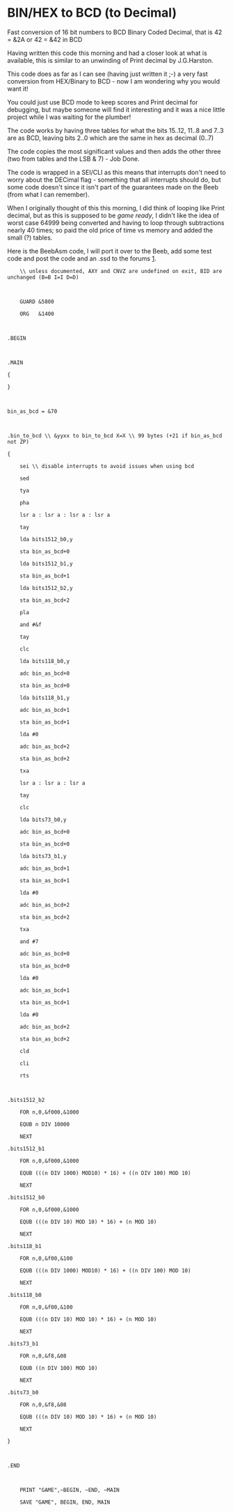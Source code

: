 # BIN/HEX to BCD (to Decimal)

Fast conversion of 16 bit numbers to BCD Binary Coded Decimal, that is 42 = &2A or 42 = &42 in BCD

Having written this code this morning and had a closer look at what is available, this is similar to an unwinding of Print decimal by J.G.Harston.

This code does as far as I can see (having just written it ;-) a very fast conversion from HEX/Binary to BCD - now I am wondering why you would want it!

You could just use BCD mode to keep scores and Print decimal for debugging, but maybe someone will find it interesting and it was a nice little project while I was waiting for the plumber!

The code works by having three tables for what the bits 15..12, 11..8 and 7..3 are as BCD, leaving bits 2..0 which are the same in hex as decimal (0..7)

The code copies the most significant values and then adds the other three (two from tables and the LSB & 7) - Job Done.

The code is wrapped in a SEI/CLI as this means that interrupts don't need to worry about the DECimal flag - something that all interrupts should do, but some code doesn't since it isn't part of the guarantees made on the Beeb (from what I can remember).

When I originally thought of this this morning, I did think of looping like Print decimal, but as this is supposed to be <i>game ready</i>, I didn't like the idea of worst case 64999 being converted and having to loop through subtractions nearly 40 times; so paid the old price of time vs memory and added the small (?) tables.

Here is the BeebAsm code, I will port it over to the Beeb, add some test code and post the code and an .ssd to the forums [1](http://www.retrosoftware.co.uk/forum/viewtopic.php?f=73&t=639).

<tt>

        \\ unless documented, AXY and CNVZ are undefined on exit, BID are unchanged (B=B I=I D=D)

        GUARD &5800
        ORG   &1400

    .BEGIN

    .MAIN
    {
    }

    bin_as_bcd = &70

    .bin_to_bcd \\ &yyxx to bin_to_bcd X=X \\ 99 bytes (+21 if bin_as_bcd not ZP)
    {
        sei \\ disable interrupts to avoid issues when using bcd
        sed
        tya
        pha
        lsr a : lsr a : lsr a : lsr a
        tay
        lda bits1512_b0,y
        sta bin_as_bcd+0
        lda bits1512_b1,y
        sta bin_as_bcd+1
        lda bits1512_b2,y
        sta bin_as_bcd+2
        pla
        and #&f
        tay
        clc
        lda bits118_b0,y
        adc bin_as_bcd+0
        sta bin_as_bcd+0
        lda bits118_b1,y
        adc bin_as_bcd+1
        sta bin_as_bcd+1
        lda #0
        adc bin_as_bcd+2
        sta bin_as_bcd+2
        txa
        lsr a : lsr a : lsr a
        tay
        clc
        lda bits73_b0,y
        adc bin_as_bcd+0
        sta bin_as_bcd+0
        lda bits73_b1,y
        adc bin_as_bcd+1
        sta bin_as_bcd+1
        lda #0
        adc bin_as_bcd+2
        sta bin_as_bcd+2
        txa
        and #7
        adc bin_as_bcd+0
        sta bin_as_bcd+0
        lda #0
        adc bin_as_bcd+1
        sta bin_as_bcd+1
        lda #0
        adc bin_as_bcd+2
        sta bin_as_bcd+2
        cld
        cli
        rts

    .bits1512_b2
        FOR n,0,&f000,&1000
        EQUB n DIV 10000
        NEXT
    .bits1512_b1
        FOR n,0,&f000,&1000
        EQUB (((n DIV 1000) MOD10) * 16) + ((n DIV 100) MOD 10)
        NEXT
    .bits1512_b0
        FOR n,0,&f000,&1000
        EQUB (((n DIV 10) MOD 10) * 16) + (n MOD 10)
        NEXT
    .bits118_b1
        FOR n,0,&f00,&100
        EQUB (((n DIV 1000) MOD10) * 16) + ((n DIV 100) MOD 10)
        NEXT
    .bits118_b0
        FOR n,0,&f00,&100
        EQUB (((n DIV 10) MOD 10) * 16) + (n MOD 10)
        NEXT
    .bits73_b1
        FOR n,0,&f8,&08
        EQUB ((n DIV 100) MOD 10)
        NEXT
    .bits73_b0
        FOR n,0,&f8,&08
        EQUB (((n DIV 10) MOD 10) * 16) + (n MOD 10)
        NEXT
    }

    .END

        PRINT "GAME",~BEGIN, ~END, ~MAIN
        SAVE "GAME", BEGIN, END, MAIN

</tt>
